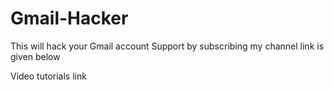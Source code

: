 # Gmail-Hacker
This will hack your Gmail account 
Support by subscribing my channel link is given below


Video tutorials link
